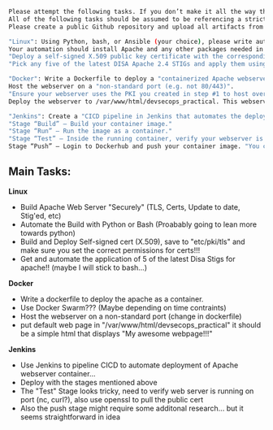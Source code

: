 
``` bash
Please attempt the following tasks. If you don’t make it all the way through, we’d still like to see the progress you made and your thought process!
All of the following tasks should be assumed to be referencing a strictly Linux environment. Please do not write any automation for Windows, nor any other operating system.
Please create a public Github repository and upload all artifacts from these tasks.

"Linux": Using Python, bash, or Ansible (your choice), please write automation to lay the groundwork for a "secure Apache webserver".
Your automation should install Apache and any other packages needed in these tasks.
"Deploy a self-signed X.509 public key certificate with the corresponding private key." Both files should be deployed to "/etc/pki/tls/". Please ensure your automation runs without a human-in-the-loop "(i.e. no prompts)", and that the "permissions/ownership on the certificate and private key are restrictive enough to protect the integrity of the webserver."
"Pick any five of the latest DISA Apache 2.4 STIGs and apply them using your automation."

"Docker": Write a Dockerfile to deploy a "containerized Apache webserver". Bonus points if you use "Docker Swarm" for this, but not required!
Host the webserver on a "non-standard port (e.g. not 80/443)".
"Ensure your webserver uses the PKI you created in step #1 to host over TLS."
Deploy the webserver to /var/www/html/devsecops_practical. This webserver only needs to display "“My awesome webpage!”" in basic HTML, nothing fancy.

"Jenkins": Create a "CICD pipeline in Jenkins that automates the deployment of the Apache webserver." Your "Jenkinsfile should be declarative", and should consist of the following stages:
"Stage “Build” – Build your container image."
"Stage “Run” – Run the image as a container."
"Stage “Test” – Inside the running container, verify your webserver is running on the correct port. Also use the “openssl” command to verify you can pull the webserver’s public key certificate. Fail if both are not successful."
Stage “Push” – Login to Dockerhub and push your container image. "You can assume your credentials are already configured within Jenkins, simply referencing them with a variable."

```

## Main Tasks:

**Linux**
- Build Apache Web Server "Securely" (TLS, Certs, Update to date, Stig'ed, etc)
- Automate the Build with Python or Bash (Proabably going to lean more towards python)
- Build and Deploy Self-signed cert (X.509), save to "etc/pki/tls" and make sure you set the correct permissions for certs!!!
- Get and automate the application of 5 of the latest Disa Stigs for apache!! (maybe I will stick to bash...)


**Docker**
- Write a dockerfile to deploy the apache as a container.
- Use Docker Swarm??? (Maybe depending on time contraints)
- Host the webserver on a non-standard port (change in dockerfile)
- put default web page in "/var/www/html/devsecops_practical" it should be a simple html that displays "My awesome webpage!!!"


**Jenkins**
- Use Jenkins to pipeline CICD to automate deployment of Apache webserver container...
- Deploy with the stages mentioned above
- The "Test" Stage looks tricky, need to verify web server is running on port (nc, curl?), also use openssl to pull the public cert
- Also the push stage might require some additonal research... but it seems straightforward in idea 
